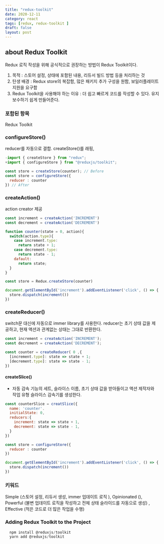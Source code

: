 ```yaml
---
title: "redux-toolkit"
date: 2020-12-11
category: react
tags: [redux, redux-toolkit ]
draft: false
layout: post
---
```


## about Redux Toolkit

Redux 로직 작성을 위해 공식적으로 권장하는 방법이 Redux Toolkit이다.

1. 목적 : 스토어 설정, 상태에 포함된 내용, 리듀서 빌드 방법 등을 처리하는 것
2. 탄생 배경 : Redux store의 복잡함, 많은 패키지 추가 구성을 원함, 보일러플레이트 지원을 요구함
3. Redux Toolkit을 사용해야 하는 이유 : 더 쉽고 빠르게 코드를 작성할 수 있다. 유지보수하기 쉽게 만들어준다.

### 포함된 항목
Redux Toolkit

### configureStore()
reducer를 자동으로 결합. createStore()를 래핑,

```js
-import { createStore } from "redux";
+import { configureStore } from "@reduxjs/toolkit";

const store = createStore(counter); // Before
const store = configureStore({
  reducer : counter
}) // After
```

### createAction()
action creator 제공

```js
const increment = createAction('INCREMENT')
const decrement = createAction('DECREMENT')

function counter(state = 0, action){
  switch(action.type){
    case increment.type:
      return state + 1;
    case decrement.type:
      return state - 1;
    dafault:
      return state;
  }
}

const store = Redux.createStore(counter)

document.getElementById('increment').addEventListener('click', () => {
  store.dispatch(increment())
})
```

### createReducer()
switch문 대신에 자동으로 immer library를 사용한다. reducer는 초기 상태 값을 제공하고, 현재 액션과 관계없는 상태는 그대로 반환한다.

```js
const increment = createAction('INCREMENT');
const decrement = createAction('DECREMENT');

const counter = createReducer( 0 ,{
  [increment.type]: state => state + 1;
  [decrement.type]: state => state - 1;
})
```

#### createSlice() 
- 자동 감속 기능의 세트, 슬라이스 이름, 초기 상태 값을 받아들이고 액션 제작자와 작업 유형 슬라이스 감속기를 생성한다.

```js
const counterSlice = creatSlice({
  name: 'counter'.
  initialState: 0,
  reducers:{
    increment: state => state + 1,
    decrement: state => state - 1,
  }
})

const store = configureStore({
  reducer : counter
})

document.getElementById('increment').addEventListener('click', () => {
  store.dispatch(increment())
})
```

### 키워드 
Simple (스토어 설정, 리듀서 생성, immer 업데이트 로직 ), Opinionated (), Powerful (불변 업데이트 로직을 작성하고 전체 상태 슬라이드를 자동으로 생성) , Effective (적은 코드로 더 많은 작업을 수행)

### Adding Redux Toolkit to the Project

```js
  npm install @reduxjs/toolkit
  yarn add @reduxjs/toolkit
```
